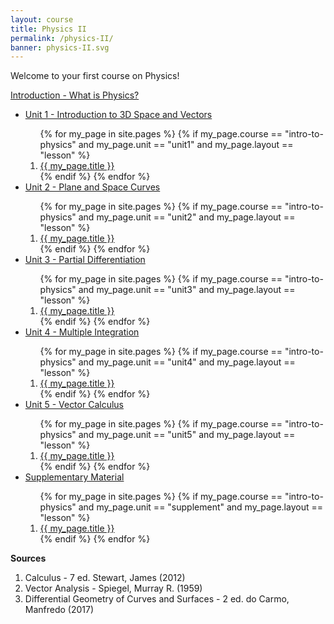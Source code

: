 ```yaml
---
layout: course
title: Physics II
permalink: /physics-II/
banner: physics-II.svg
---
```


Welcome to your first course on Physics!

<a class="page-link" href="/physics/intro-to-physics/introduction">Introduction - What is Physics? </a>

<ul>
<li>  <a class="page-link" href="/physics/intro-to-physics/unit1/"> Unit 1 - Introduction to 3D Space and Vectors </a> </li>
<ol>
{% for my_page in site.pages %}
{% if  my_page.course == "intro-to-physics" and my_page.unit == "unit1" and my_page.layout == "lesson" %}
<li> <a class="page-link" href="{{ my_page.url | prepend: site.baseurl }}">{{ my_page.title }}</a> </li>
{% endif %}
{% endfor %}
</ol>
<li>  <a class="page-link" href="/physics/intro-to-physics/unit2/"> Unit 2 - Plane and Space Curves </a> </li>
<ol>
{% for my_page in site.pages %}
{% if  my_page.course == "intro-to-physics" and my_page.unit == "unit2" and my_page.layout == "lesson" %}
<li> <a class="page-link" href="{{ my_page.url | prepend: site.baseurl }}">{{ my_page.title }}</a> </li>
{% endif %}
{% endfor %}
</ol>
<li>  <a class="page-link" href="/physics/intro-to-physics/unit3"> Unit 3 - Partial Differentiation </a> </li>
<ol>
{% for my_page in site.pages %}
{% if  my_page.course == "intro-to-physics" and my_page.unit == "unit3" and my_page.layout == "lesson" %}
<li> <a class="page-link" href="{{ my_page.url | prepend: site.baseurl }}">{{ my_page.title }}</a> </li>
{% endif %}
{% endfor %}
</ol>
<li>  <a class="page-link" href="/physics/intro-to-physics/unit4/"> Unit 4 - Multiple Integration </a> </li>
<ol>
{% for my_page in site.pages %}
{% if  my_page.course == "intro-to-physics" and my_page.unit == "unit4" and my_page.layout == "lesson" %}
<li> <a class="page-link" href="{{ my_page.url | prepend: site.baseurl }}">{{ my_page.title }}</a> </li>
{% endif %}
{% endfor %}
</ol>
<li>  <a class="page-link" href="/physics/intro-to-physics/unit5/"> Unit 5 - Vector Calculus </a> </li>
<ol>
{% for my_page in site.pages %}
{% if  my_page.course == "intro-to-physics" and my_page.unit == "unit5" and my_page.layout == "lesson" %}
<li> <a class="page-link" href="{{ my_page.url | prepend: site.baseurl }}">{{ my_page.title }}</a> </li>
{% endif %}
{% endfor %}
</ol>
<li> <a class="page-link" href="/physics/intro-to-physics/supplements/"> Supplementary Material </a> </li>
<ol>
{% for my_page in site.pages %}
{% if  my_page.course == "intro-to-physics" and my_page.unit == "supplement" and my_page.layout == "lesson" %}
<li> <a class="page-link" href="{{ my_page.url | prepend: site.baseurl }}">{{ my_page.title }}</a> </li>
{% endif %}
{% endfor %}
</ol>
</ul>


**Sources**
1. Calculus - 7 ed. Stewart, James (2012)
2. Vector Analysis - Spiegel, Murray R. (1959)
3. Differential Geometry of Curves and Surfaces - 2 ed. do Carmo, Manfredo (2017)
